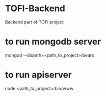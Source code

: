 # TOFI-Backend
Backend part of TOFI project

# to run mongodb server 
mongod --dbpath=<path_to_project>/bears

# to run apiserver
node <path_to_project>/bin/www
